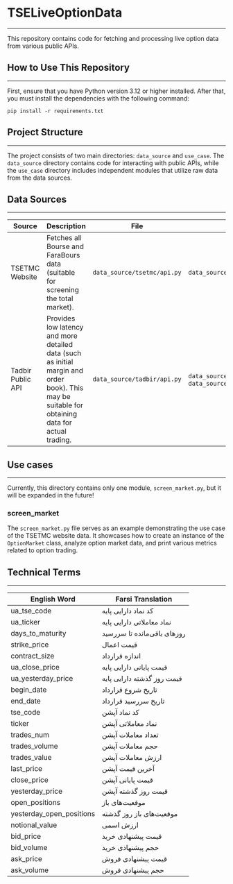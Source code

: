 # TSELiveOptionData

----
This repository contains code for fetching and processing live option data from various public APIs.



## How to Use This Repository

---

First, ensure that you have Python version 3.12 or higher installed. After that, you must install the dependencies with the following command:

`pip install -r requirements.txt`

## Project Structure

---
The project consists of two main directories: `data_source` and `use_case`. The `data_source` directory contains code for interacting with public APIs, while the `use_case` directory includes independent modules that utilize raw data from the data sources.



## Data Sources

---
| Source            | Description                                                                                                                                    | File                        | Data Example                                                                                     |
|-------------------|------------------------------------------------------------------------------------------------------------------------------------------------|-----------------------------|--------------------------------------------------------------------------------------------------|
| TSETMC Website    |Fetches all Bourse and FaraBours data (suitable for screening the total market).                                                               | `data_source/tsetmc/api.py` | `data_source/tsetmc/TSETMC_sample_data.csv`                                                      |
| Tadbir Public API | Provides low latency and more detailed data (such as initial margin and order book). This may be suitable for obtaining data for actual trading. | `data_source/tadbir/api.py` | `data_source/tadbir/tadbir_detail_data_sample.json`, `data_source/tadbir/Tadbir_sample_data.csv` |



## Use cases

---

Currently, this directory contains only one module, `screen_market.py`, but it will be expanded in the future!



### screen_market
The `screen_market.py` file serves as an example demonstrating the use case of the TSETMC website data. It showcases how to create an instance of the `OptionMarket` class, analyze option market data, and print various metrics related to option trading.




## Technical Terms

---

| English Word           | Farsi Translation           |
|-----------------------|-----------------------------|
| ua_tse_code           | کد نماد دارایی پایه         |
| ua_ticker             | نماد معاملاتی دارایی پایه   |
| days_to_maturity      | روزهای باقی‌مانده تا سررسید |
| strike_price          | قیمت اعمال                  |
| contract_size         | اندازه قرارداد              |
| ua_close_price        | قیمت پایانی دارایی پایه     |
| ua_yesterday_price    | قیمت روز گذشته دارایی پایه  |
| begin_date            | تاریخ شروع قرارداد          |
| end_date              | تاریخ سررسید قرارداد        |
| tse_code              | کد نماد آپشن                |
| ticker                | نماد معاملاتی آپشن              |
| trades_num            | تعداد معاملات آپشن              |
| trades_volume         | حجم معاملات آپشن                |
| trades_value          | ارزش معاملات آپشن               |
| last_price            | آخرین قیمت آپشن                 |
| close_price           | قیمت پایانی آپشن                |
| yesterday_price       | قیمت روز گذشته آپشن             |
| open_positions        | موقعیت‌های باز              |
| yesterday_open_positions | موقعیت‌های باز روز گذشته    |
| notional_value        | ارزش اسمی                   |
| bid_price             | قیمت پیشنهادی خرید          |
| bid_volume            | حجم پیشنهادی خرید           |
| ask_price             | قیمت پیشنهادی فروش          |
| ask_volume            | حجم پیشنهادی فروش           |
